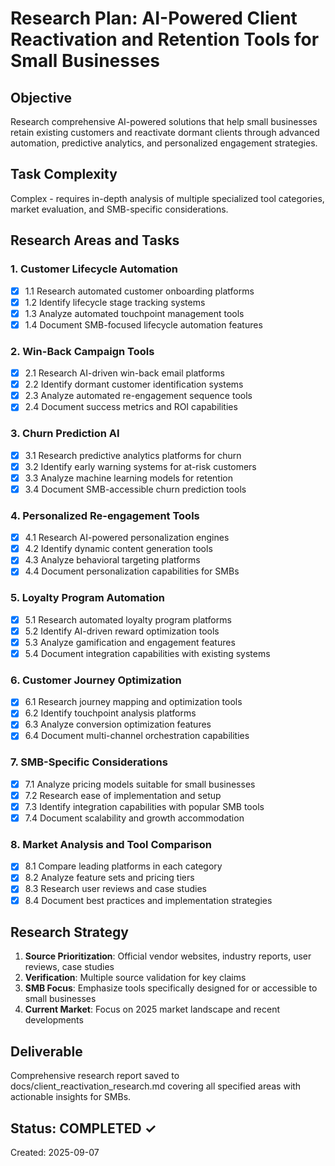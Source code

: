 # Research Plan: AI-Powered Client Reactivation and Retention Tools for Small Businesses

## Objective
Research comprehensive AI-powered solutions that help small businesses retain existing customers and reactivate dormant clients through advanced automation, predictive analytics, and personalized engagement strategies.

## Task Complexity
Complex - requires in-depth analysis of multiple specialized tool categories, market evaluation, and SMB-specific considerations.

## Research Areas and Tasks

### 1. Customer Lifecycle Automation
- [x] 1.1 Research automated customer onboarding platforms
- [x] 1.2 Identify lifecycle stage tracking systems
- [x] 1.3 Analyze automated touchpoint management tools
- [x] 1.4 Document SMB-focused lifecycle automation features

### 2. Win-Back Campaign Tools
- [x] 2.1 Research AI-driven win-back email platforms
- [x] 2.2 Identify dormant customer identification systems
- [x] 2.3 Analyze automated re-engagement sequence tools
- [x] 2.4 Document success metrics and ROI capabilities

### 3. Churn Prediction AI
- [x] 3.1 Research predictive analytics platforms for churn
- [x] 3.2 Identify early warning systems for at-risk customers
- [x] 3.3 Analyze machine learning models for retention
- [x] 3.4 Document SMB-accessible churn prediction tools

### 4. Personalized Re-engagement Tools
- [x] 4.1 Research AI-powered personalization engines
- [x] 4.2 Identify dynamic content generation tools
- [x] 4.3 Analyze behavioral targeting platforms
- [x] 4.4 Document personalization capabilities for SMBs

### 5. Loyalty Program Automation
- [x] 5.1 Research automated loyalty program platforms
- [x] 5.2 Identify AI-driven reward optimization tools
- [x] 5.3 Analyze gamification and engagement features
- [x] 5.4 Document integration capabilities with existing systems

### 6. Customer Journey Optimization
- [x] 6.1 Research journey mapping and optimization tools
- [x] 6.2 Identify touchpoint analysis platforms
- [x] 6.3 Analyze conversion optimization features
- [x] 6.4 Document multi-channel orchestration capabilities

### 7. SMB-Specific Considerations
- [x] 7.1 Analyze pricing models suitable for small businesses
- [x] 7.2 Research ease of implementation and setup
- [x] 7.3 Identify integration capabilities with popular SMB tools
- [x] 7.4 Document scalability and growth accommodation

### 8. Market Analysis and Tool Comparison
- [x] 8.1 Compare leading platforms in each category
- [x] 8.2 Analyze feature sets and pricing tiers
- [x] 8.3 Research user reviews and case studies
- [x] 8.4 Document best practices and implementation strategies

## Research Strategy
1. **Source Prioritization**: Official vendor websites, industry reports, user reviews, case studies
2. **Verification**: Multiple source validation for key claims
3. **SMB Focus**: Emphasize tools specifically designed for or accessible to small businesses
4. **Current Market**: Focus on 2025 market landscape and recent developments

## Deliverable
Comprehensive research report saved to docs/client_reactivation_research.md covering all specified areas with actionable insights for SMBs.

## Status: COMPLETED ✓
Created: 2025-09-07